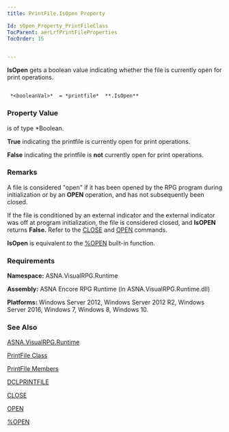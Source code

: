 ```yaml
---
title: PrintFile.IsOpen Property

Id: sOpen_Property_PrintFileClass
TocParent: aerLrfPrintFileProperties
TocOrder: 15


---
```


**IsOpen** gets a boolean value indicating whether the file is currently open for print operations. 

```

 *<booleanVal>*  = *printfile*  **.IsOpen** 
```

### Property Value
***<booleanVal>*** is of type *Boolean. 

**True** indicating the printfile is currently open for print operations. 

**False** indicating the printfile is **not** currently open for print operations. 

### Remarks
A file is considered "open" if it has been opened by the RPG program during initialization or by an **OPEN** operation, and has not subsequently been closed. 

If the file is conditioned by an external indicator and the external indicator was off at program initialization, the file is considered closed, and **IsOPEN** returns **False.** Refer to the [CLOSE](CLOSE.html) and [OPEN](OPEN.html) commands. 

**IsOpen** is equivalent to the [%OPEN](OPEN_Function.html) built-in function. 

### Requirements
**Namespace:** ASNA.VisualRPG.Runtime 

**Assembly:** ASNA Encore RPG Runtime (in ASNA.VisualRPG.Runtime.dll) 

**Platforms:** Windows Server 2012, Windows Server 2012 R2, Windows Server 2016, Windows 7, Windows 8, Windows 10. 

### See Also
[ASNA.VisualRPG.Runtime](aerLrfRuntimeNamespace.html)

[PrintFile Class](aerLrfPrintFileClass.html)

[PrintFile Members](aerLrfPrintFileMembers.html)

[DCLPRINTFILE](DCLPRINTFILE.html)

[CLOSE](CLOSE.html)

[OPEN](OPEN.html)

[%OPEN](OPEN_Function.html) 
